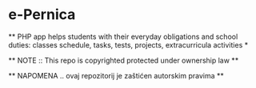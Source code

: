 # e-Pernica
** PHP app helps students with their everyday obligations and school duties: classes schedule, tasks, tests, projects, extracurricula activities *

** NOTE :: This repo is copyrighted protected under ownership law **

** NAPOMENA .. ovaj repozitorij je zaštićen autorskim pravima **
